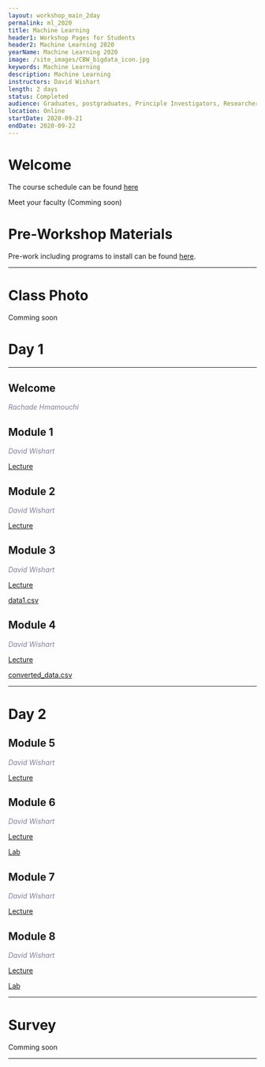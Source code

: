 ```yaml
---
layout: workshop_main_2day
permalink: ml_2020
title: Machine Learning
header1: Workshop Pages for Students
header2: Machine Learning 2020
yearName: Machine Learning 2020
image: /site_images/CBW_bigdata_icon.jpg
keywords: Machine Learning
description: Machine Learning
instructors: David Wishart
length: 2 days
status: Completed
audience: Graduates, postgraduates, Principle Investigators, Researchers
location: Online
startDate: 2020-09-21
endDate: 2020-09-22
---
```


# Welcome <a id="welcome"></a> 

The course schedule can be found [here](https://bioinformaticsdotca.github.io//ML_2020_schedule)

Meet your faculty (Comming soon) 

# Pre-Workshop Materials <a id="preworkshop"></a>

Pre-work including programs to install can be found [here](https://bioinformaticsdotca.github.io//ML_2020_prework).  

***

# Class Photo

Comming soon

# Day 1 <a id="day1"></a>

***

## Welcome

*<font color="#827e9c">Rachade Hmamouchi</font>*

## Module 1

*<font color="#827e9c">David Wishart</font>*  

 [Lecture](https://drive.google.com/file/d/1r2dMR2qdo4sanHcNZOGtxqoZBQe4EcYo/view?usp=sharing)
 
## Module 2

*<font color="#827e9c">David Wishart</font>*  

 [Lecture]()
 
## Module 3

*<font color="#827e9c">David Wishart</font>*  

[Lecture](https://drive.google.com/file/d/1u4R8LIeVVwbkJFrFStbnf2MEtqrXpT4o/view?usp=sharing)
 
[data1.csv](https://drive.google.com/file/d/1cZwC8YMCTfEmTCVHZBuHn-BSVpYmmx6w/view?usp=sharing)
 
## Module 4

*<font color="#827e9c">David Wishart</font>*  

 [Lecture](https://drive.google.com/file/d/1pAJg-AWv-ZhLn9J0G3aYxbKb0zvydJVJ/view?usp=sharing)
 
 [converted_data.csv](https://drive.google.com/file/d/1Ele6JgXhlZnYs_hCQuxTFHksf6sAhxSL/view?usp=sharing)


***

# Day 2 <a id="day2"></a>

## Module 5

*<font color="#827e9c">David Wishart</font>*  

 [Lecture]()
 
## Module 6

*<font color="#827e9c">David Wishart</font>*  

 [Lecture]()
 
 [Lab]() 
 
## Module 7

*<font color="#827e9c">David Wishart</font>*  

 [Lecture]()
 
 
 ## Module 8

*<font color="#827e9c">David Wishart</font>*  

 [Lecture]()
 
 [Lab]() 

***
# Survey

Comming soon

***
